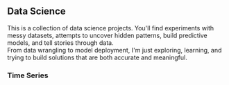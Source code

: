 ## Data Science

This is a collection of data science projects.
You'll find experiments with messy datasets, attempts to uncover hidden patterns, build predictive models, and tell stories through data.  
From data wrangling to model deployment, I'm just exploring, learning, and trying to build solutions that are both accurate and meaningful.

### Time Series